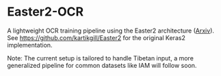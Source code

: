 # Easter2-OCR
A lightweight OCR training pipeline using the Easter2 architecture ([Arxiv](https://arxiv.org/abs/2205.14879)). See https://github.com/kartikgill/Easter2 for the original Keras2 implementation.

Note: The current setup is tailored to handle Tibetan input, a more generalized pipeline for common datasets like IAM will follow soon.
